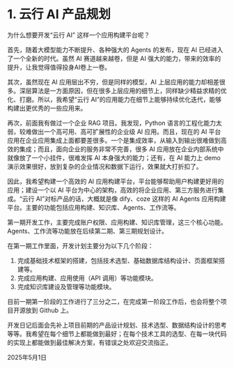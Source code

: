 # 1. 云行 AI 产品规划

为什么想要开发“云行 AI” 这样一个应用构建平台呢？

首先，随着大模型能力不断提升、各种强大的 Agents 的发布，现在 AI 已经进入了一个全新的时代。虽然 AI 赛道越来越卷，但是 AI 强大的能力，带来的效率的提升，让我觉得值得投身AI卷上一卷。

其次，虽然现在 AI 应用层出不穷，但是同样的模型，AI 上层应用的能力却相差很多。深层算法是一方面原因，但在很多上层应用的细节上，同样缺少精益求精的优化、打磨。所以，我希望“云行 AI”的应用能力在细节上能够持续优化迭代，能够构建出更优秀的一些应用来。

再次，前面我有做过一个企业 RAG 项目。我发现，Python 语言的工程化能力太弱，较难做出一个高可用、高可扩展性的企业级 AI 应用。而且，现在的 AI 平台应用在企业应用集成上面都要差很多。一个是集成效率，从输入到输出很难做到高效的集成；而且，面向企业的服务非常不完善，很多 AI 应用放在企业内部系统中就像放了一个小挂件，很难发挥 AI 本身强大的能力；还有，在 AI 能力上 demo 演示效果很好，放到复杂的企业情况和数据下运行，效果就大打折扣了。

因此，我希望构建一个高效的 AI 应用构建平台，平台能够帮助用户构建更好用的应用；建设一个以 AI 平台为中心的架构，高效的将企业应用、第三方服务进行集成。“云行 AI”对标产品的话，大概就是像 dify、coze 这样的 AI Agents 应用构建平台。主要的功能包括应用构建、知识库、Agents、工作流等。

第一期开发工作，主要完成账户权限、应用构建、知识库管理，这三个核心功能。 Agents、工作流等功能放在后续第二期、第三期规划设计。

在第一期工作里面，开发计划主要分为以下几个阶段：

1. 完成基础技术框架的搭建，包括技术选型、基础数据库结构设计、页面框架搭建等。
2. 完成应用构建、应用使用（API 调用）等功能模块。
3. 完成知识库建设及管理等功能模块。

目前一期第一阶段的工作进行了三分之二，在完成第一阶段工作后，也会将整个项目开源放到 Github 上。

开发日记后面会先补上项目前期的产品设计规划、技术选型、数据结构设计的思考等等。我希望在每个细节上都能做到最好；在每个技术工具的选型、在每一块代码的实现上都能做到最佳解决方案，有错误之处欢迎交流指正。

2025年5月1日